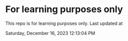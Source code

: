 # For learning purposes only
This repo is for learning purposes only.
Last updated at

Saturday, December 16, 2023 12:13:04 PM

